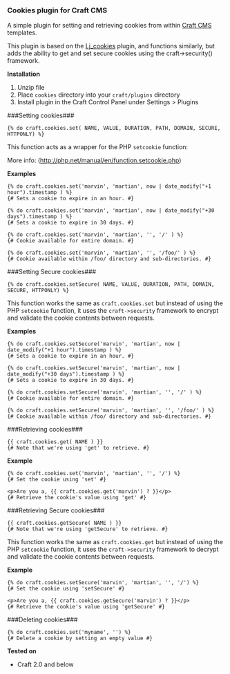 ### Cookies plugin for Craft CMS

A simple plugin for setting and retrieving cookies from within [Craft CMS](http://buildwithcraft.com) templates.

This plugin is based on the [Lj_cookies](https://github.com/lewisjenkins/craft-lj-cookies) plugin, and functions similarly, but adds the ability to get and set secure cookies using the craft->security() framework.

**Installation**

1. Unzip file 
2. Place `cookies` directory into your `craft/plugins` directory
3. Install plugin in the Craft Control Panel under Settings > Plugins

###Setting cookies###

    {% do craft.cookies.set( NAME, VALUE, DURATION, PATH, DOMAIN, SECURE, HTTPONLY) %}

This function acts as a wrapper for the PHP `setcookie` function:

More info: (http://php.net/manual/en/function.setcookie.php)

**Examples**

    {% do craft.cookies.set('marvin', 'martian', now | date_modify("+1 hour").timestamp ) %}
    {# Sets a cookie to expire in an hour. #}

    {% do craft.cookies.set('marvin', 'martian', now | date_modify("+30 days").timestamp ) %}
    {# Sets a cookie to expire in 30 days. #}
	
    {% do craft.cookies.set('marvin', 'martian', '', '/' ) %}
    {# Cookie available for entire domain. #}

    {% do craft.cookies.set('marvin', 'martian', '', '/foo/' ) %}
    {# Cookie available within /foo/ directory and sub-directories. #}

###Setting Secure cookies###

    {% do craft.cookies.setSecure( NAME, VALUE, DURATION, PATH, DOMAIN, SECURE, HTTPONLY) %}

This function works the same as `craft.cookies.set` but instead of using the PHP `setcookie` function, it uses the `craft->security` framework to encrypt and validate the cookie contents between requests.

**Examples**

    {% do craft.cookies.setSecure('marvin', 'martian', now | date_modify("+1 hour").timestamp ) %}
    {# Sets a cookie to expire in an hour. #}

    {% do craft.cookies.setSecure('marvin', 'martian', now | date_modify("+30 days").timestamp ) %}
    {# Sets a cookie to expire in 30 days. #}
	
    {% do craft.cookies.setSecure('marvin', 'martian', '', '/' ) %}
    {# Cookie available for entire domain. #}

    {% do craft.cookies.setSecure('marvin', 'martian', '', '/foo/' ) %}
    {# Cookie available within /foo/ directory and sub-directories. #}

###Retrieving cookies###

    {{ craft.cookies.get( NAME ) }}
	{# Note that we're using 'get' to retrieve. #}

**Example**

    {% do craft.cookies.set('marvin', 'martian', '', '/') %}
	{# Set the cookie using 'set' #}

    <p>Are you a, {{ craft.cookies.get('marvin') ? }}</p>
	{# Retrieve the cookie's value using 'get' #}

###Retrieving Secure cookies###

    {{ craft.cookies.getSecure( NAME ) }}
	{# Note that we're using 'getSecure' to retrieve. #}

This function works the same as `craft.cookies.get` but instead of using the PHP `setcookie` function, it uses the `craft->security` framework to decrypt and validate the cookie contents between requests.

**Example**

    {% do craft.cookies.setSecure('marvin', 'martian', '', '/') %}
	{# Set the cookie using 'setSecure' #}

    <p>Are you a, {{ craft.cookies.getSecure('marvin') ? }}</p>
	{# Retrieve the cookie's value using 'getSecure' #}
	
###Deleting cookies###

	{% do craft.cookies.set('myname', '') %}
	{# Delete a cookie by setting an empty value #}

**Tested on**

+ Craft 2.0 and below
